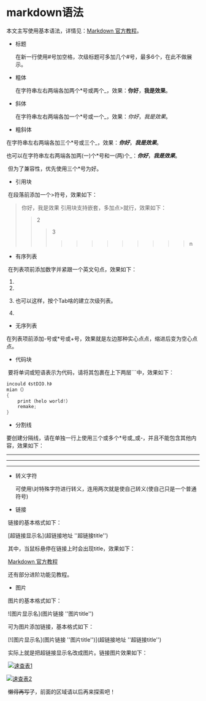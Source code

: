 # markdown语法

本文主写使用基本语法，详情见：[Markdown 官方教程](https://markdown.com.cn/)。

- 标题

  在新一行使用#号加空格，次级标题可多加几个#号，最多6个，在此不做展示。

- 粗体

  在字符串左右两端各加两个\*号或两个_，效果：__你好__，**我是效果**。

- 斜体

  在字符串左右两端各加一个\*号或一个\_，效果：_你好_，*我是效果*。

- 粗斜体

​	在字符串左右两端各加三个\*号或三个_，效果：___你好___，***我是效果***。

​	也可以在字符串左右两端各加两(一)个\*号和一(两)个\_：*__你好__*，**_我是效果_**。

​	但为了兼容性，优先使用三个\*号为好。

- 引用块

​	在段落前添加一个>符号，效果如下：

> 你好，我是效果
> 引用块支持嵌套，多加点>就行，效果如下：
>
> > 2
> >
> > > 3
> > >
> > > > > > > > > > > > n
> > >
> > > 
> >
> > 
> > 
>
>
- 有序列表

​	在列表项前添加数字并紧跟一个英文句点，效果如下：

1. 
   
   1. 
   1. 也可以这样，按个Tab啥的建立次级列表。
2. 

- 无序列表

​	在列表项前添加\-号或\*号或\+号，效果就是左边那种实心点点，缩进后变为空心点点。

* 代码块

​	要将单词或短语表示为代码，请将其包裹在上下两层\`\`\`中，效果如下：

```c
incould 《stDIO.h》
mian（）
{
    print（helo world!）
	remake;
}
```

+ 分割线

​	要创建分隔线，请在单独一行上使用三个或多个\*号或\_或\-，并且不能包含其他内容，效果如下：

***

---

___

- 转义字符

  可使用\对特殊字符进行转义，连用两次就是使自己转义(使自己只是一个普通符号)

- 链接

​	链接的基本格式如下：

​	\[超链接显示名\]\(超链接地址 \'\'超链接title\'\'\)

​	其中，当鼠标悬停在链接上时会出现title，效果如下：	

​	[Markdown 官方教程](https://www.bilibili.com/video/BV1BP4y1T7er/?spm_id_from=333.999.0.0&vd_source=39ea2de87b63308a12bbabad318ba0fe"肖宇是臭的")

​	还有部分进阶功能见教程。

- 图片

​	图片的基本格式如下：

​	\!\[图片显示名\]\(图片链接 \'\'图片title\'\'\)

​	可为图片添加链接，基本格式如下：

​	\[\!\[图片显示名\]\(图片链接 \'\'图片title\'\'\)\]\(超链接地址 \'\'超链接title\'\'\)

​	实际上就是把超链接显示名改成图片。链接图片效果如下：

​	[![速查表1](\markdown基础语法.png)](https://www.bilibili.com/video/BV1mD42137UD/?spm_id_from=333.999.0.0&vd_source=39ea2de87b63308a12bbabad318ba0fe "肖宇是臭的")

[![速查表2](C:\Users\邱仔\Desktop\数模\markdown扩展语法.png)](https://www.bilibili.com/video/BV1S2421w7Bc/?spm_id_from=333.788.recommend_more_video.6&vd_source=39ea2de87b63308a12bbabad318ba0fe "肖宇是臭的")


​	~~懒得再写了~~，前面的区域请以后再来探索吧！

